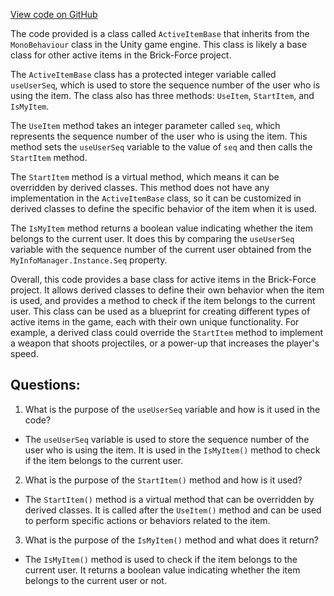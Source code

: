 [View code on GitHub](https://github.com/TieHaxJan/Brick-Force/Assembly-CSharp\ActiveItemBase.cs)

The code provided is a class called `ActiveItemBase` that inherits from the `MonoBehaviour` class in the Unity game engine. This class is likely a base class for other active items in the Brick-Force project.

The `ActiveItemBase` class has a protected integer variable called `useUserSeq`, which is used to store the sequence number of the user who is using the item. The class also has three methods: `UseItem`, `StartItem`, and `IsMyItem`.

The `UseItem` method takes an integer parameter called `seq`, which represents the sequence number of the user who is using the item. This method sets the `useUserSeq` variable to the value of `seq` and then calls the `StartItem` method.

The `StartItem` method is a virtual method, which means it can be overridden by derived classes. This method does not have any implementation in the `ActiveItemBase` class, so it can be customized in derived classes to define the specific behavior of the item when it is used.

The `IsMyItem` method returns a boolean value indicating whether the item belongs to the current user. It does this by comparing the `useUserSeq` variable with the sequence number of the current user obtained from the `MyInfoManager.Instance.Seq` property.

Overall, this code provides a base class for active items in the Brick-Force project. It allows derived classes to define their own behavior when the item is used, and provides a method to check if the item belongs to the current user. This class can be used as a blueprint for creating different types of active items in the game, each with their own unique functionality. For example, a derived class could override the `StartItem` method to implement a weapon that shoots projectiles, or a power-up that increases the player's speed.
## Questions: 
 1. What is the purpose of the `useUserSeq` variable and how is it used in the code?
- The `useUserSeq` variable is used to store the sequence number of the user who is using the item. It is used in the `IsMyItem()` method to check if the item belongs to the current user.

2. What is the purpose of the `StartItem()` method and how is it used?
- The `StartItem()` method is a virtual method that can be overridden by derived classes. It is called after the `UseItem()` method and can be used to perform specific actions or behaviors related to the item.

3. What is the purpose of the `IsMyItem()` method and what does it return?
- The `IsMyItem()` method is used to check if the item belongs to the current user. It returns a boolean value indicating whether the item belongs to the current user or not.